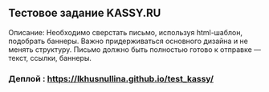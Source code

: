 ## Тестовое задание KASSY.RU
Описание: Необходимо сверстать письмо, используя html-шаблон, подобрать баннеры. Важно придерживаться основного дизайна и не менять структуру. Письмо должно быть полностью готово к отправке — текст, ссылки, баннеры.

### Деплой : https://lkhusnullina.github.io/test_kassy/
